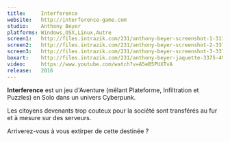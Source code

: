 ```yaml
---
title:     Interference
website:   http://interference-game.com
studio:    Anthony Beyer
platforms: Windows,OSX,Linux,Autre
screen1:   http://files.intrazik.com/231/anthony-beyer-screenshot-1-3133-493-20150424-193223.jpg
screen2:   http://files.intrazik.com/231/anthony-beyer-screenshot-2-3371-493-20150424-193224.jpg
screen3:   http://files.intrazik.com/231/anthony-beyer-screenshot-3-3373-493-20150424-193224.jpg
boxart:    http://files.intrazik.com/231/anthony-beyer-jaquette-3375-493-20150424-193224.jpg
video:     https://www.youtube.com/watch?v=A5eB5PUXTvA
release:   2016
---
```


**Interference** est un jeu d'Aventure (mêlant Plateforme, Infiltration et Puzzles) en Solo dans un univers Cyberpunk. 

Les citoyens devenants trop couteux pour la société sont transférés au fur et à mesure sur des serveurs. 

Arriverez-vous à vous extirper de cette destinée ?